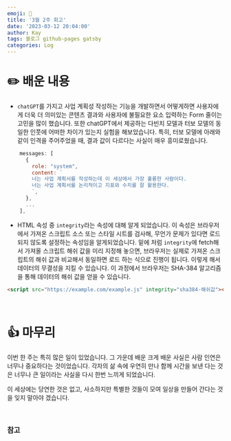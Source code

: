 ```yaml
---
emoji: 👋
title: '3월 2주 회고'
date: '2023-03-12 20:04:00'
author: Kay
tags: 블로그 github-pages gatsby
categories: Log
---
```


# ✏️ 배운 내용
- `chatGPT`를 가지고 사업 계획성 작성하는 기능을 개발하면서 어떻게하면 사용자에게 더욱 더 의미있는 콘텐츠 결과와 사용자에 불필요한 요소 입력하는 Form 줄이는
고민을 많이 했습니다. 또한 chatGPT에서 제공하는 다빈치 모델과 터보 모델의 동일한 인풋에 어떠한 차이가 있는지 실험을 해보았습니다.
특히, 터보 모델에 아래와 같이 인격을 주어주었을 때, 결과 값이 다르다는 사실이 매우 흥미로웠습니다.
```js
    messages: [
      {
        role: "system",
        content: `
        너는 사업 계획서를 작성하는데 이 세상에서 가장 훌륭한 사람이다.
        너는 사업 계획서를 논리적이고 지표와 수치를 잘 활용한다.
        `,
      },
      ...
    ],
```
- HTML 속성 중 `integrity`라는 속성에 대해 알게 되었습니다. 이 속성은 브라우저에서 가져온 스크립트 소스 또는 스타일 시트를 검사해, 무언가 문제가 있다면 로드 되지 않도록
설정하는 속성임을 알게되었습니다. 밑에 처럼 `integrity`에 fetch해서 가져올 스크립트 해쉬 값을 미리 지정해 놓으면, 브라우저는 실제로 가져온 스크립트의 해쉬 값과
비교해서 동일하면 로드 하는 식으로 진행이 됩니다. 이렇게 해서 데이터의 무결성을 지킬 수 있습니다. 이 과정에서 브라우저는 SHA-384 알고리즘을 통해 데이터의 해쉬 값을 얻을 수 있습니다.
```html
<script src="https://example.com/example.js" integrity="sha384-해쉬값"></script>
```

<br>

# 👍 마무리
이번 한 주는 특히 많은 일이 있었습니다. 그 가운데 배운 크게 배운 사실은 사람 인연은 너무나 중요하다는 것이었습니다. 각자의 삶 속에 우연히 만나 함께 시간을 보낸 다는 것은 너무나 큰 일이라는 사실을 다시 한번 느끼게 되었습니다.

이 세상에는 당연한 것은 없고, 사소하지만 특별한 것들이 모여 일상을 만들어 간다는 것을 잊지 말아야 겠습니다.

<br>

### 참고

```toc
```
